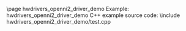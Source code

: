 \page hwdrivers_openni2_driver_demo Example: hwdrivers_openni2_driver_demo
C++ example source code:
\include hwdrivers_openni2_driver_demo/test.cpp
